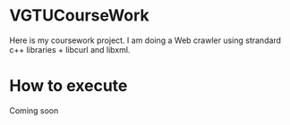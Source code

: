 # VGTUCourseWork

Here is my coursework project. I am doing a Web crawler using strandard c++ libraries + libcurl and libxml.

# How to execute
Coming soon
